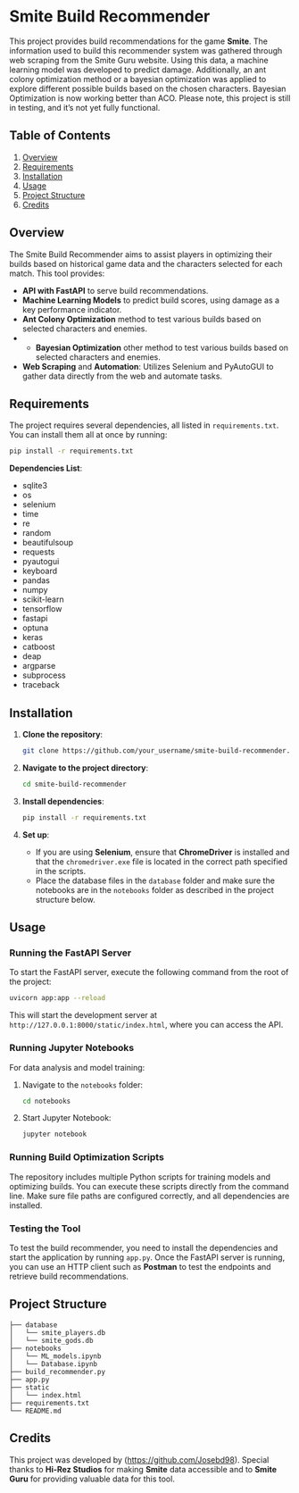 # Smite Build Recommender

This project provides build recommendations for the game **Smite**. The information used to build this recommender system was gathered through web scraping from the Smite Guru website. Using this data, a machine learning model was developed to predict damage. Additionally, an ant colony optimization method or a bayesian optimization was applied to explore different possible builds based on the chosen characters. Bayesian Optimization is now working better than ACO. Please note, this project is still in testing, and it’s not yet fully functional.

## Table of Contents

1. [Overview](#overview)
2. [Requirements](#requirements)
3. [Installation](#installation)
4. [Usage](#usage)
5. [Project Structure](#project-structure)
6. [Credits](#credits)

## Overview

The Smite Build Recommender aims to assist players in optimizing their builds based on historical game data and the characters selected for each match. This tool provides:
- **API with FastAPI** to serve build recommendations.
- **Machine Learning Models** to predict build scores, using damage as a key performance indicator.
- **Ant Colony Optimization** method to test various builds based on selected characters and enemies.
- - **Bayesian Optimization** other method to test various builds based on selected characters and enemies.
- **Web Scraping** and **Automation**: Utilizes Selenium and PyAutoGUI to gather data directly from the web and automate tasks.

## Requirements

The project requires several dependencies, all listed in `requirements.txt`. You can install them all at once by running:

```bash
pip install -r requirements.txt
```

**Dependencies List**:
- sqlite3
- os
- selenium
- time
- re
- random
- beautifulsoup
- requests
- pyautogui
- keyboard
- pandas
- numpy
- scikit-learn
- tensorflow
- fastapi
- optuna
- keras
- catboost
- deap
- argparse
- subprocess
- traceback

## Installation

1. **Clone the repository**:
   ```bash
   git clone https://github.com/your_username/smite-build-recommender.git
   ```
   
2. **Navigate to the project directory**:
   ```bash
   cd smite-build-recommender
   ```

3. **Install dependencies**:
   ```bash
   pip install -r requirements.txt
   ```

4. **Set up**:
   - If you are using **Selenium**, ensure that **ChromeDriver** is installed and that the `chromedriver.exe` file is located in the correct path specified in the scripts.
   - Place the database files in the `database` folder and make sure the notebooks are in the `notebooks` folder as described in the project structure below.

## Usage

### Running the FastAPI Server

To start the FastAPI server, execute the following command from the root of the project:
```bash
uvicorn app:app --reload
```
This will start the development server at `http://127.0.0.1:8000/static/index.html`, where you can access the API.

### Running Jupyter Notebooks

For data analysis and model training:
1. Navigate to the `notebooks` folder:
   ```bash
   cd notebooks
   ```
2. Start Jupyter Notebook:
   ```bash
   jupyter notebook
   ```

### Running Build Optimization Scripts

The repository includes multiple Python scripts for training models and optimizing builds. You can execute these scripts directly from the command line. Make sure file paths are configured correctly, and all dependencies are installed.

### Testing the Tool

To test the build recommender, you need to install the dependencies and start the application by running `app.py`. Once the FastAPI server is running, you can use an HTTP client such as **Postman** to test the endpoints and retrieve build recommendations.

## Project Structure

```plaintext
├── database                
│   └── smite_players.db
│   └── smite_gods.db
├── notebooks               
│   └── ML_models.ipynb
│   └── Database.ipynb
├── build_recommender.py               
├── app.py    
├── static      
│   └── index.html          
├── requirements.txt        
└── README.md     
```

## Credits

This project was developed by (https://github.com/Josebd98). Special thanks to **Hi-Rez Studios** for making **Smite** data accessible and to **Smite Guru** for providing valuable data for this tool.


